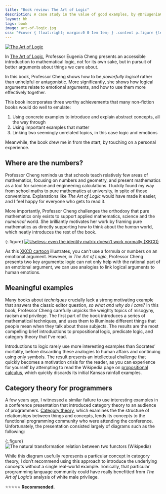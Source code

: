 ```yaml
---
title: "Book review: The Art of Logic"
description: A case study in the value of good examples, by @DrEugeniaCheng
layout: hh
tags: book
image: art-of-logic.jpg
css: "#cover { float:right; margin:0 0 1em 1em; } .content p.figure {text-align:center; margin:1em;} .content img {width:245px}"
---
```


<a href="https://profilebooks.com/work/the-art-of-logic/"><img id="cover" src="art-of-logic.jpg" alt="The Art of Logic"></a>

In [The Art of Logic](https://profilebooks.com/work/the-art-of-logic/),
Professor Eugenia Cheng presents an accessible introduction to mathematical logic, 
not for its own sake, but in pursuit of better arguments about things we care about.

In this book, Professor Cheng shows how to be _powerfully logical_ rather than unhelpful or antagonistic.
More significantly, she shows how logical arguments relate to emotional arguments, and how to use them more effectively together.

This book incorporates three worthy achievements that many non-fiction books would do well to emulate:

1. Using concrete examples to introduce and explain abstract concepts, all the way through
2. Using important examples that matter
3. Linking two seemingly unrelated topics, in this case logic and emotions

Meanwhile, the book drew me in from the start, by touching on a personal experience.

## Where are the numbers?

Professor Cheng reminds us that schools teach relatively few areas of mathematics, focusing on numbers and geometry, and present mathematics as a tool for science and engineering calculations.
I luckily found my way from school maths to pure mathematics at university, in spite of those conventions.
Explanations like _The Art of Logic_ would have made it easier, and I feel happy for everyone who gets to read it.

More importantly, Professor Cheng challenges the orthodoxy that pure mathematics only exists to support applied mathematics, science and the _numerical_ world.
She brilliantly motivates her work by framing pure mathematics as directly supporting how to think about the _human_ world, which neatly introduces the rest of the book.

{:.figure}
[ ![Useless: even the identity matrix doesn’t work normally (XKCD)](useless.png) ](https://xkcd.com/55/)

As this [XKCD cartoon](https://xkcd.com/55/) illustrates, you can’t use a formula or numbers on an emotional argument.
However, in _The Art of Logic_, Professor Cheng presents two key arguments: logic can not only help with the rational part of an emotional argument, we can use analogies to link logical arguments to human emotions.

## Meaningful examples

Many books about _techniques_ crucially lack a strong motivating example that answers the classic editor question,
_so what and why do I care?_
In this book, Professor Cheng carefully unpicks the weighty topics of misogyny, racism and privilege.
The first part of the book introduces a series of mathematical techniques, and uses them to illuminate different things that people mean when they talk about those subjects.
The results are the most compelling brief introductions to propositional logic, predicate logic, and category theory that I’ve read.

Introductions to logic rarely use more interesting examples than Socrates’ mortality, before discarding these analogies to human affairs and continuing using only symbols.
The result presents an intellectual challenge that quickly becomes a motivation crisis for the reader, as you can experience for yourself by attempting to read the Wikipedia page on
[propositional calculus](https://en.wikipedia.org/wiki/Propositional_calculus),
which quickly discards its initial Kansas rainfall examples.

## Category theory for programmers

A few years ago, I witnessed a similar failure to use interesting examples in a conference presentation that introduced category theory to an audience of programmers.
[Category theory](https://en.wikipedia.org/wiki/Category_theory),
which examines the the structure of relationships between things and concepts,
lends its concepts to the functional programming community who were attending the conference.
Unfortunately, the presentation consisted largely of diagrams such as the following:

{:.figure}
![The natural transformation relation between two functors (Wikipedia)](natural-transformation.svg)

While this diagram usefully represents a particular concept in category theory, I don’t recommend using this approach to introduce the underlying concepts without a single real-world example.
Ironically, that particular programming language community could have really benefitted from _The Art of Logic’s_ analysis of white male privilege.


⭐️⭐️⭐️⭐️⭐️ **Recommended.**

